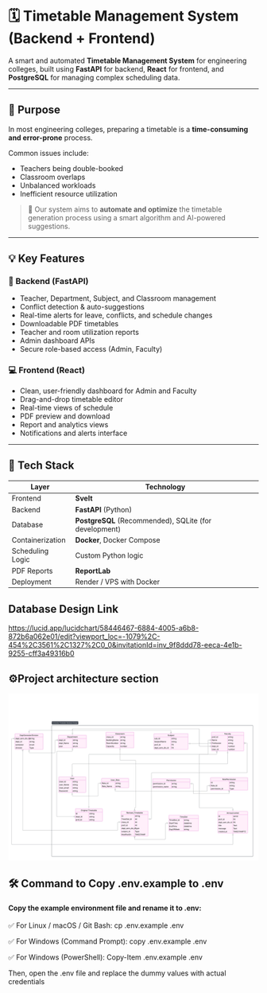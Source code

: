 # 🗓️ Timetable Management System (Backend + Frontend)

A smart and automated **Timetable Management System** for engineering colleges, built using **FastAPI** for backend, **React** for frontend, and **PostgreSQL** for managing complex scheduling data.

---

## 🎯 Purpose

In most engineering colleges, preparing a timetable is a **time-consuming and error-prone** process.

Common issues include:
- Teachers being double-booked
- Classroom overlaps
- Unbalanced workloads
- Inefficient resource utilization

> 🎯 Our system aims to **automate and optimize** the timetable generation process using a smart algorithm and AI-powered suggestions.

---

## 💡 Key Features

### 🔧 Backend (FastAPI)
- Teacher, Department, Subject, and Classroom management
- Conflict detection & auto-suggestions
- Real-time alerts for leave, conflicts, and schedule changes
- Downloadable PDF timetables
- Teacher and room utilization reports
- Admin dashboard APIs
- Secure role-based access (Admin, Faculty)

### 💻 Frontend (React)
- Clean, user-friendly dashboard for Admin and Faculty
- Drag-and-drop timetable editor
- Real-time views of schedule
- PDF preview and download
- Report and analytics views
- Notifications and alerts interface

---

## 🧱 Tech Stack

| Layer       | Technology           |
|-------------|----------------------|
| Frontend    | **Svelt** 
| Backend     | **FastAPI** (Python) |
| Database    | **PostgreSQL** (Recommended), SQLite (for development) |
| Containerization | **Docker**, Docker Compose |
| Scheduling Logic | Custom Python logic
| PDF Reports | **ReportLab** |
| Deployment  |  Render / VPS with Docker |


## Database Design Link

https://lucid.app/lucidchart/58446467-6884-4005-a6b8-872b6a062e01/edit?viewport_loc=-1079%2C-454%2C3561%2C1327%2C0_0&invitationId=inv_9f8ddd78-eeca-4e1b-9255-cff3a49316b0


##  ⚙️Project architecture section

<img src="./TimetableDatabaseDesign.jpg"/>


##  🛠️ Command to Copy .env.example to .env

#### Copy the example environment file and rename it to .env:

✅ For Linux / macOS / Git Bash:
    cp .env.example .env


✅ For Windows (Command Prompt):
    copy .env.example .env


✅ For Windows (PowerShell):
    Copy-Item .env.example .env

Then, open the .env file and replace the dummy values with actual credentials 

